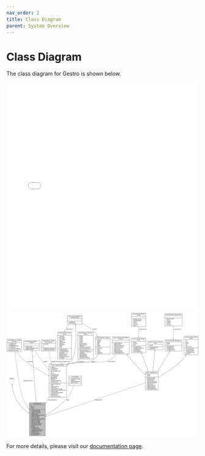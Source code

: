 ```yaml
---
nav_order: 2
title: Class Diagram
parent: System Overview
---
```


# Class Diagram

The class diagram for Gestro is shown below.

<embed src="/assets/diagrams/Class Diagram.png" type="application/pdf" width="100%" height="600px" />

<div align="center">
  <img src="/assets/diagrams/Class Diagram.png" alt="Gestro class diagram" width="600">
</div>

For more details, please visit our [documentation page](docs/html/index.html).
